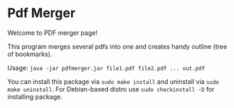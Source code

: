 # Pdf Merger
Welcome to PDF merger page!

This program merges several pdfs into one and creates handy outline (tree of bookmarks).

Usage:	`java -jar pdfmerger.jar file1.pdf file2.pdf ... out.pdf`

You can install this package via `sudo make install` and uninstall via `sudo make uninstall`. For Debian-based distro use `sudo checkinstall -D` for installing package.